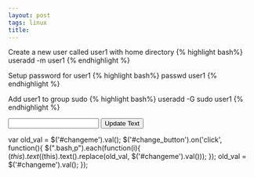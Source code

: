 ```yaml
---
layout: post
tags: linux
title:
---
```

Create a new user called user1 with home directory
{% highlight bash%}
useradd -m user1
{% endhighlight %}

Setup password for user1
{% highlight bash%}
passwd user1
{% endhighlight %}

Add user1 to group sudo
{% highlight bash%}
useradd -G sudo user1
{% endhighlight %}

<div class="input-append">
  <input class="span5" id="changeme" type="text">
  <button class="btn" type="button" id="change_button">Update Text</button>
</div>

var old_val = $('#changeme').val();
$('#change_button').on('click', function(){
    $(".bash,p").each(function(i){
        $(this).text($(this).text().replace(old_val, $('#changeme').val()));
    });
    old_val = $('#changeme').val();
});
